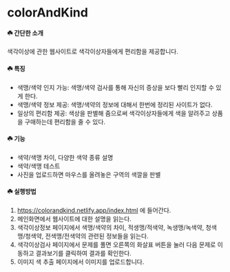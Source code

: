 # colorAndKind

#### ☘️ 간단한 소개
색각이상에 관한 웹사이트로 색각이상자들에게 편리함을 제공합니다.

#### ☘️ 특징
- 색맹/색약 인지 가능: 색맹/색약 검사를 통해 자신의 증상을 보다 빨리 인지할 수 있게 한다.
- 색맹/색약 정보 제공: 색맹/색약의 정보에 대해서 한번에 정리된 사이트가 없다.
- 일상의 편리함 제공: 색상을 판별해 줌으로써 색각이상자들에게 색을 알려주고 상품을 구매하는데 편리함을 줄 수 있다.

#### ☘️ 기능
- 색약/색맹 차이, 다양한 색약 종류 설명
- 색약/색맹 테스트
- 사진을 업로드하면 마우스를 올려놓은 구역의 색깔을 판별

#### ☘️ 실행방법
1. https://colorandkind.netlify.app/index.html 에 들어간다.
2. 메인화면에서 웹사이트에 대한 설명을 읽는다.
3. 색각이상정보 페이지에서 색맹/색약의 차이, 적생맹/적색약, 녹생맹/녹색약, 청색맹/청색약, 전색맹/전색약의 관련된 정보들을 읽는다.
4. 색각이상검사 페이지에서 문제를 풀면 오른쪽의 화살표 버튼을 눌러 다음 문제로 이동하고 결과보기를 클릭하여 결과를 확인한다.
5. 이미지 색 추출 페이지에서 이미지를 업로드합니다.
